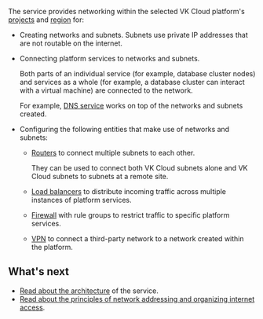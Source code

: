 The service provides networking within the selected VK Cloud platform's [projects](../../../../base/account/concepts/projects) and [region](../../../../base/account/concepts/regions) for:

- Creating networks and subnets. Subnets use private IP addresses that are not routable on the internet.

- Connecting platform services to networks and subnets.

  Both parts of an individual service (for example, database cluster nodes) and services as a whole (for example, a database cluster can interact with a virtual machine) are connected to the network.

  For example, [DNS service](../../../dns) works on top of the networks and subnets created.

- Configuring the following entities that make use of networks and subnets:

  - [Routers](../router) to connect multiple subnets to each other.

    They can be used to connect both VK Cloud subnets alone and VK Cloud subnets to subnets at a remote site.

  - [Load balancers](../load-balancer) to distribute incoming traffic across multiple instances of platform services.
  - [Firewall](../traffic-limiting) with rule groups to restrict traffic to specific platform services.
  - [VPN](../vpn) to connect a third-party network to a network created within the platform.

## What's next

- [Read about the architecture](../architecture) of the service.
- [Read about the principles of network addressing and organizing internet access](../ips-and-inet).
